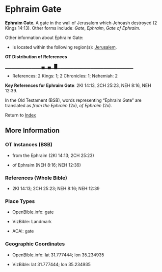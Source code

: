 # Ephraim Gate
**Ephraim Gate**. 
A gate in the wall of Jerusalem which Jehoash destroyed (2 Kings 14:13). 
Other forms include: 
*Gate*, *Ephraim*, *Gate of Ephraim*. 




Other information about Ephraim Gate:


* Is located within the following region(s): 
[Jerusalem](Jerusalem.md). 


**OT Distribution of References**

▁▁▁▁▁▁▁▁▁▁▁▄▁▄▁█▁▁▁▁▁▁▁▁▁▁▁▁▁▁▁▁▁▁▁▁▁▁▁
* References: 2 Kings: 1; 2 Chronicles: 1; Nehemiah: 2



**Key References for Ephraim Gate**: 
2KI 14:13, 2CH 25:23, NEH 8:16, NEH 12:39. 


In the Old Testament (BSB), words representing “Ephraim Gate” are translated as 
*from the Ephraim* (2x), *of Ephraim* (2x). 




Return to [Index](00-Index.md)

## More Information

### OT Instances (BSB)

* from the Ephraim (2KI 14:13; 2CH 25:23)

* of Ephraim (NEH 8:16; NEH 12:39)



### References (Whole Bible)

* 2KI 14:13; 2CH 25:23; NEH 8:16; NEH 12:39


### Place Types

* OpenBible.info: gate

* VizBible: Landmark

* ACAI: gate



### Geographic Coordinates

* OpenBible.info: lat 31.777444; lon 35.234935

* VizBible: lat 31.777444; lon 35.234935





